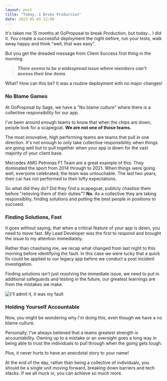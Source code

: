 ```yaml
---
layout: post
title: "Today, I Broke Production"
date: 2023-05-05 12:00
---
```


It's taken me 15 months at GoProposal to break Production, but today... I did it. You create a successful deployment the night before, run your tests, walk away happy and think "well, that was easy". 

But you get the dreaded message from Client Success first thing in the morning.
> **_There seems to be a widespread issue where members can't access their line items_**

What? How can this be? It was a routine deployment with no major changes! 

### No Blame Games

At GoProposal by Sage, we have a "No blame culture" where there is a collective responsibility for our app. 

I've been around enough teams to know that when the chips are down, people look for a scapegoat. **We are not one of those teams.**

The most innovative, high performing teams are teams that pull in one direction. It's not enough to only take collective responsibility when things are going well but to pull together when your app is down for the vast majority of your client base.

Mercedes AMG Petronas F1 Team are a great example of this. They dominated the sport from 2014 through to 2021. When things were going well, everyone celebrated, the team was untouchable. The last two years, their car has not performed to their lofty expectations. 

So what did they do? Did they find a scapegoat, publicly chastise them before "relieving them of their duties"? **No**. As a collective they are taking responsiblity, finding solutions and putting the best people in positions to succeed.

### Finding Solutions, Fast

It goes without saying, that when a critical feature of your app is down, you need to move fast. My Lead Developer was the first to respond and brought the issue to my attention immediately.

Rather than chastising me, we recap what changed from last night to this morning before identifying the fault. In this case we were lucky that a quick fix could be applied to our legacy app before we conduct a post incident investigation.

Finding solutions isn't just resolving the immediate issue, we need to put in additional safeguards and testing in the future, our greatest learnings are from the mistakes we make.

![I'll admit it, it was my fault]({{site.baseurl}}/assets/article_images/2023-05-05-today-i-broke-production/meme.jpg)
### Holding Yourself Accountable

Now, you might be wondering why I'm doing this, even though we have a no blame culture. 

Personally, I've always believed that a teams greatest strength is accountability. Owning up to a mistake or an oversight goes a long way in being able to trust the individuals to pull through when the going gets tough.

Plus, it never hurts to have an anecdotal story to your name! 

At the end of the day, rather than being a collective of individuals, you should be a single unit moving forward, breaking down barriers and tech stacks. If we all muck in, you can achieve so much more.
